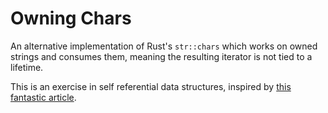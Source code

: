 # Owning Chars

An alternative implementation of Rust's `str::chars` which works on owned strings and consumes them, meaning the resulting iterator is not tied to a lifetime.

This is an exercise in self referential data structures, inspired by [this fantastic article](https://morestina.net/blog/1868/self-referential-types-for-fun-and-profit).
